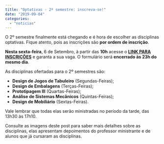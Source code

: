 ```yaml
---
title: "Optativas - 2º semestre: inscreva-se!"
date: "2019-09-04"
categories: 
  - "noticias"
---
```


O 2º semestre finalmente está chegando e é hora de escolher as disciplinas optativas. Fique atento, pois as inscrições são **por ordem de inscrição**.

<!--more-->

**Nesta sexta-feira**, 6 de Setembro, à partir das **10h** acesse o [**LINK PARA INSCRIÇÕES**](https://docs.google.com/a/uem.br/forms/d/e/1FAIpQLSfv3bBG4bK8BTljSsfQnIrXpoI1oXIuRqlvNQ4z6JA0BmYYhQ/closedform) e garanta a sua vaga. O formulário será **encerrado às 23h do mesmo dia**.

As disciplinas ofertadas para o 2º semestres são:

- **Design de Jogos de Tabuleiro** (Segundas-Feiras);
- **Design de Embalagens** (Terças-Feiras);
- **Prototipagem III** (Quartas-Feiras);
- **Análise de Sistemas Mecânicos** (Quintas-Feiras);
- **Design de Mobiliário** (Sextas-Feiras).

Vale lembrar que todas elas serão ministradas no período da tarde, das 13h30 às 17h10.

Consulte as imagens deste post para saber mais detalhes sobre as disciplinas, elas apresentam depoimentos do professor ministrante e de alunos que já cursaram as disciplinas.
